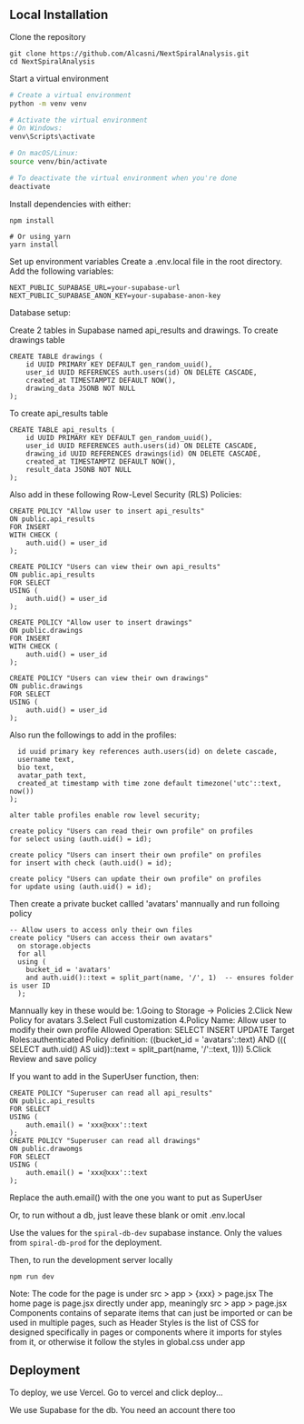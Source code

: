 ## Local Installation

Clone the repository

```
git clone https://github.com/Alcasni/NextSpiralAnalysis.git
cd NextSpiralAnalysis
```

Start a virtual environment

```bash
# Create a virtual environment
python -m venv venv

# Activate the virtual environment
# On Windows:
venv\Scripts\activate

# On macOS/Linux:
source venv/bin/activate

# To deactivate the virtual environment when you're done
deactivate
```

Install dependencies with either:

```
npm install

# Or using yarn
yarn install
```

Set up environment variables
Create a .env.local file in the root directory.
Add the following variables:

```
NEXT_PUBLIC_SUPABASE_URL=your-supabase-url
NEXT_PUBLIC_SUPABASE_ANON_KEY=your-supabase-anon-key
```
Database setup:

Create 2 tables in Supabase named api_results and drawings.
To create drawings table
```
CREATE TABLE drawings (
    id UUID PRIMARY KEY DEFAULT gen_random_uuid(),
    user_id UUID REFERENCES auth.users(id) ON DELETE CASCADE,
    created_at TIMESTAMPTZ DEFAULT NOW(),
    drawing_data JSONB NOT NULL
);
```
To create api_results table
```
CREATE TABLE api_results (
    id UUID PRIMARY KEY DEFAULT gen_random_uuid(),
    user_id UUID REFERENCES auth.users(id) ON DELETE CASCADE,
    drawing_id UUID REFERENCES drawings(id) ON DELETE CASCADE,
    created_at TIMESTAMPTZ DEFAULT NOW(),
    result_data JSONB NOT NULL
);
```

Also add in these following Row-Level Security (RLS) Policies:
```
CREATE POLICY "Allow user to insert api_results"
ON public.api_results
FOR INSERT
WITH CHECK (
    auth.uid() = user_id
);

CREATE POLICY "Users can view their own api_results"
ON public.api_results
FOR SELECT
USING (
    auth.uid() = user_id
);
```
```
CREATE POLICY "Allow user to insert drawings"
ON public.drawings
FOR INSERT
WITH CHECK (
    auth.uid() = user_id
);

CREATE POLICY "Users can view their own drawings"
ON public.drawings
FOR SELECT
USING (
    auth.uid() = user_id
);
```
Also run the followings to add in the profiles:
```create table if not exists public.profiles (
  id uuid primary key references auth.users(id) on delete cascade,
  username text,
  bio text,
  avatar_path text,
  created_at timestamp with time zone default timezone('utc'::text, now())
);
```
```
alter table profiles enable row level security;

create policy "Users can read their own profile" on profiles
for select using (auth.uid() = id);

create policy "Users can insert their own profile" on profiles
for insert with check (auth.uid() = id);

create policy "Users can update their own profile" on profiles
for update using (auth.uid() = id);
```
Then create a private bucket callled 'avatars' mannually and run folloing policy
```
-- Allow users to access only their own files
create policy "Users can access their own avatars"
  on storage.objects
  for all
  using (
    bucket_id = 'avatars'
    and auth.uid()::text = split_part(name, '/', 1)  -- ensures folder is user ID
  );
```
Mannually key in these would be:
1.Going to Storage -> Policies 
2.Click New Policy for avatars
3.Select Full customization
4.Policy Name: Allow user to modify their own profile
  Allowed Operation: SELECT INSERT UPDATE
  Target Roles:authenticated
  Policy definition: ((bucket_id = 'avatars'::text) AND ((( SELECT auth.uid() AS uid))::text = split_part(name, '/'::text, 1)))
5.Click Review and save policy

If you want to add in the SuperUser function, then:
```
CREATE POLICY "Superuser can read all api_results"
ON public.api_results
FOR SELECT
USING (
    auth.email() = 'xxx@xxx'::text
);
CREATE POLICY "Superuser can read all drawings"
ON public.drawomgs
FOR SELECT
USING (
    auth.email() = 'xxx@xxx'::text
);
```
Replace the auth.email() with the one you want to put as SuperUser

Or, to run without a db, just leave these blank or omit .env.local

Use the values for the `spiral-db-dev` supabase instance.
Only the values from `spiral-db-prod` for the deployment.

Then, to run the development server locally

```
npm run dev
```

Note:
The code for the page is under src > app > {xxx} > page.jsx
The home page is page.jsx directly under app, meaningly src > app > page.jsx
Components contains of separate items that can just be imported or can be used in multiple pages, such as Header
Styles is the list of CSS for designed specifically in pages or components where it imports for styles from it, or otherwise it follow the styles in global.css under app

## Deployment

To deploy, we use Vercel. Go to vercel and click deploy...

We use Supabase for the db. You need an account there too 
